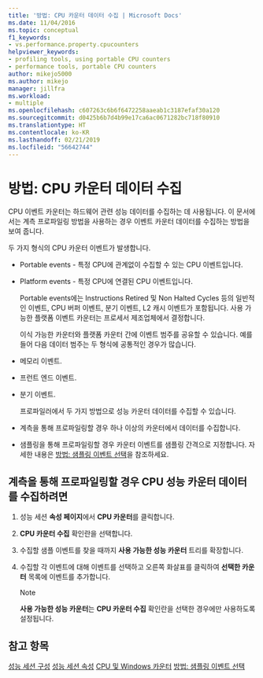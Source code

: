 ```yaml
---
title: '방법: CPU 카운터 데이터 수집 | Microsoft Docs'
ms.date: 11/04/2016
ms.topic: conceptual
f1_keywords:
- vs.performance.property.cpucounters
helpviewer_keywords:
- profiling tools, using portable CPU counters
- performance tools, portable CPU counters
author: mikejo5000
ms.author: mikejo
manager: jillfra
ms.workload:
- multiple
ms.openlocfilehash: c607263c6b6f6472258aaeab1c3187efaf30a120
ms.sourcegitcommit: d0425b6b7d4b99e17ca6ac0671282bc718f80910
ms.translationtype: HT
ms.contentlocale: ko-KR
ms.lasthandoff: 02/21/2019
ms.locfileid: "56642744"
---
```

# <a name="how-to-collect-cpu-counter-data"></a>방법: CPU 카운터 데이터 수집

CPU 이벤트 카운터는 하드웨어 관련 성능 데이터를 수집하는 데 사용됩니다. 이 문서에서는 계측 프로파일링 방법을 사용하는 경우 이벤트 카운터 데이터를 수집하는 방법을 보여 줍니다.

두 가지 형식의 CPU 카운터 이벤트가 발생합니다.

- Portable events - 특정 CPU에 관계없이 수집할 수 있는 CPU 이벤트입니다.

- Platform events - 특정 CPU에 연결된 CPU 이벤트입니다.

  Portable events에는 Instructions Retired 및 Non Halted Cycles 등의 일반적인 이벤트, CPU 버퍼 이벤트, 분기 이벤트, L2 캐시 이벤트가 포함됩니다. 사용 가능한 플랫폼 이벤트 카운터는 프로세서 제조업체에서 결정합니다.

  이식 가능한 카운터와 플랫폼 카운터 간에 이벤트 범주를 공유할 수 있습니다. 예를 들어 다음 데이터 범주는 두 형식에 공통적인 경우가 많습니다.

- 메모리 이벤트.

- 프런트 엔드 이벤트.

- 분기 이벤트.

  프로파일러에서 두 가지 방법으로 성능 카운터 데이터를 수집할 수 있습니다.

- 계측을 통해 프로파일링할 경우 하나 이상의 카운터에서 데이터를 수집합니다.

- 샘플링을 통해 프로파일링할 경우 카운터 이벤트를 샘플링 간격으로 지정합니다. 자세한 내용은 [방법: 샘플링 이벤트 선택](../profiling/how-to-choose-sampling-events.md)을 참조하세요.

## <a name="to-collect-cpu-performance-counter-data-when-you-profile-by-instrumentation"></a>계측을 통해 프로파일링할 경우 CPU 성능 카운터 데이터를 수집하려면

1. 성능 세션 **속성 페이지**에서 **CPU 카운터**를 클릭합니다.

2. **CPU 카운터 수집** 확인란을 선택합니다.

3. 수집할 샘플 이벤트를 찾을 때까지 **사용 가능한 성능 카운터** 트리를 확장합니다.

4. 수집할 각 이벤트에 대해 이벤트를 선택하고 오른쪽 화살표를 클릭하여 **선택한 카운터** 목록에 이벤트를 추가합니다.

    > [!NOTE]
    > **사용 가능한 성능 카운터**는 **CPU 카운터 수집** 확인란을 선택한 경우에만 사용하도록 설정됩니다.

## <a name="see-also"></a>참고 항목

[성능 세션 구성](../profiling/configuring-performance-sessions.md)
[성능 세션 속성](../profiling/performance-session-properties.md)
[CPU 및 Windows 카운터](../profiling/cpu-and-windows-counters.md)
[방법: 샘플링 이벤트 선택](../profiling/how-to-choose-sampling-events.md)